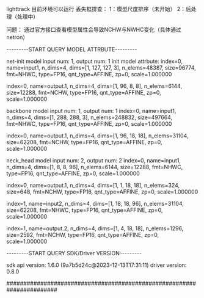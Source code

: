 lighttrack 目前环境可以运行
丢失框排查：
    1：模型尺度排序（未开始）
    2：后处理（处理中）

问题：
  通过官方接口查看模型属性会导致NCHW与NWHC变化（具体通过netron）


---------START QUERY MODEL ATTRBUTE---------

net-init model input num: 1, output num: 1
init model attrbute:
  index=0, name=input1, n_dims=4, dims=[1, 127, 127, 3], n_elems=48387, size=96774, fmt=NHWC, type=FP16, qnt_type=AFFINE, zp=0, scale=1.000000

  index=0, name=output.1, n_dims=4, dims=[1, 96, 8, 8], n_elems=6144, size=12288, fmt=NCHW, type=FP16, qnt_type=AFFINE, zp=0, scale=1.000000

backbone model input num: 1, output num: 1
  index=0, name=input1, n_dims=4, dims=[1, 288, 288, 3], n_elems=248832, size=497664, fmt=NHWC, type=FP16, qnt_type=AFFINE, zp=0, scale=1.000000

  index=0, name=output.1, n_dims=4, dims=[1, 96, 18, 18], n_elems=31104, size=62208, fmt=NCHW, type=FP16, qnt_type=AFFINE, zp=0, scale=1.000000

neck_head model input num: 2, output num: 2
  index=0, name=input1, n_dims=4, dims=[1, 8, 8, 96], n_elems=6144, size=12288, fmt=NHWC, type=FP16, qnt_type=AFFINE, zp=0, scale=1.000000

  index=0, name=output.1, n_dims=4, dims=[1, 1, 18, 18], n_elems=324, size=648, fmt=NCHW, type=FP16, qnt_type=AFFINE, zp=0, scale=1.000000

  index=1, name=input2, n_dims=4, dims=[1, 18, 18, 96], n_elems=31104, size=62208, fmt=NHWC, type=FP16, qnt_type=AFFINE, zp=0, scale=1.000000

  index=1, name=output.2, n_dims=4, dims=[1, 4, 18, 18], n_elems=1296, size=2592, fmt=NCHW, type=FP16, qnt_type=AFFINE, zp=0, scale=1.000000

---------START QUERY SDK/Driver VERSION---------

sdk api version: 1.6.0 (9a7b5d24c@2023-12-13T17:31:11)
driver version: 0.8.0


#######################################################################
